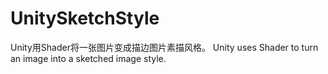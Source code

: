 # UnitySketchStyle
Unity用Shader将一张图片变成描边图片素描风格。
Unity uses Shader to turn an image into a sketched image style.
